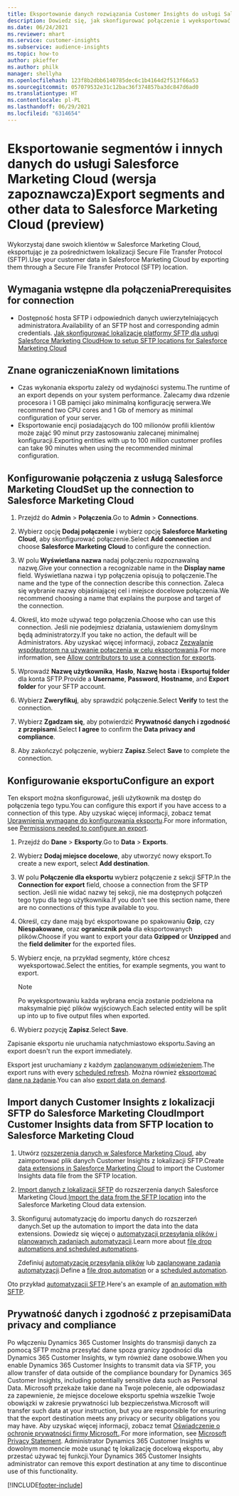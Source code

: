 ```yaml
---
title: Eksportowanie danych rozwiązania Customer Insights do usługi Salesforce Marketing Cloud
description: Dowiedz się, jak skonfigurować połączenie i wyeksportować je do usługi Salesforce Marketing Cloud.
ms.date: 06/24/2021
ms.reviewer: mhart
ms.service: customer-insights
ms.subservice: audience-insights
ms.topic: how-to
author: pkieffer
ms.author: philk
manager: shellyha
ms.openlocfilehash: 123f8b2dbb6140785dec6c1b4164d2f513f66a53
ms.sourcegitcommit: 057079532e31c12bac36f374857ba3dc847d6ad0
ms.translationtype: HT
ms.contentlocale: pl-PL
ms.lasthandoff: 06/29/2021
ms.locfileid: "6314654"
---
```

# <a name="export-segments-and-other-data-to-salesforce-marketing-cloud-preview"></a><span data-ttu-id="bdfb1-103">Eksportowanie segmentów i innych danych do usługi Salesforce Marketing Cloud (wersja zapoznawcza)</span><span class="sxs-lookup"><span data-stu-id="bdfb1-103">Export segments and other data to Salesforce Marketing Cloud (preview)</span></span>

<span data-ttu-id="bdfb1-104">Wykorzystaj dane swoich klientów w Salesforce Marketing Cloud, eksportując je za pośrednictwem lokalizacji Secure File Transfer Protocol (SFTP).</span><span class="sxs-lookup"><span data-stu-id="bdfb1-104">Use your customer data in Salesforce Marketing Cloud by exporting them through a Secure File Transfer Protocol (SFTP) location.</span></span>

## <a name="prerequisites-for-connection"></a><span data-ttu-id="bdfb1-105">Wymagania wstępne dla połączenia</span><span class="sxs-lookup"><span data-stu-id="bdfb1-105">Prerequisites for connection</span></span>

- <span data-ttu-id="bdfb1-106">Dostępność hosta SFTP i odpowiednich danych uwierzytelniających administratora.</span><span class="sxs-lookup"><span data-stu-id="bdfb1-106">Availability of an SFTP host and corresponding admin credentials.</span></span> [<span data-ttu-id="bdfb1-107">Jak skonfigurować lokalizacje platformy SFTP dla usługi Salesforce Marketing Cloud</span><span class="sxs-lookup"><span data-stu-id="bdfb1-107">How to setup SFTP locations for Salesforce Marketing Cloud</span></span>](https://help.salesforce.com/articleView?id=sf.mc_es_configure_enhanced_ftp.htm&type=5) 

## <a name="known-limitations"></a><span data-ttu-id="bdfb1-108">Znane ograniczenia</span><span class="sxs-lookup"><span data-stu-id="bdfb1-108">Known limitations</span></span>

- <span data-ttu-id="bdfb1-109">Czas wykonania eksportu zależy od wydajności systemu.</span><span class="sxs-lookup"><span data-stu-id="bdfb1-109">The runtime of an export depends on your system performance.</span></span> <span data-ttu-id="bdfb1-110">Zalecamy dwa rdzenie procesora i 1 GB pamięci jako minimalną konfigurację serwera.</span><span class="sxs-lookup"><span data-stu-id="bdfb1-110">We recommend two CPU cores and 1 Gb of memory as minimal configuration of your server.</span></span> 
- <span data-ttu-id="bdfb1-111">Eksportowanie encji posiadających do 100 milionów profili klientów może zająć 90 minut przy zastosowaniu zalecanej minimalnej konfiguracji.</span><span class="sxs-lookup"><span data-stu-id="bdfb1-111">Exporting entities with up to 100 million customer profiles can take 90 minutes when using the recommended minimal configuration.</span></span> 

## <a name="set-up-the-connection-to-salesforce-marketing-cloud"></a><span data-ttu-id="bdfb1-112">Konfigurowanie połączenia z usługą Salesforce Marketing Cloud</span><span class="sxs-lookup"><span data-stu-id="bdfb1-112">Set up the connection to Salesforce Marketing Cloud</span></span>

1. <span data-ttu-id="bdfb1-113">Przejdź do **Admin** > **Połączenia**.</span><span class="sxs-lookup"><span data-stu-id="bdfb1-113">Go to **Admin** > **Connections**.</span></span>

1. <span data-ttu-id="bdfb1-114">Wybierz opcję **Dodaj połączenie** i wybierz opcję **Salesforce Marketing Cloud**, aby skonfigurować połączenie.</span><span class="sxs-lookup"><span data-stu-id="bdfb1-114">Select **Add connection** and choose **Salesforce Marketing Cloud** to configure the connection.</span></span>

1. <span data-ttu-id="bdfb1-115">W polu **Wyświetlana nazwa** nadaj połączeniu rozpoznawalną nazwę.</span><span class="sxs-lookup"><span data-stu-id="bdfb1-115">Give your connection a recognizable name in the **Display name** field.</span></span> <span data-ttu-id="bdfb1-116">Wyświetlana nazwa i typ połączenia opisują to połączenie.</span><span class="sxs-lookup"><span data-stu-id="bdfb1-116">The name and the type of the connection describe this connection.</span></span> <span data-ttu-id="bdfb1-117">Zaleca się wybranie nazwy objaśniającej cel i miejsce docelowe połączenia.</span><span class="sxs-lookup"><span data-stu-id="bdfb1-117">We recommend choosing a name that explains the purpose and target of the connection.</span></span>

1. <span data-ttu-id="bdfb1-118">Określ, kto może używać tego połączenia.</span><span class="sxs-lookup"><span data-stu-id="bdfb1-118">Choose who can use this connection.</span></span> <span data-ttu-id="bdfb1-119">Jeśli nie podejmiesz działania, ustawieniem domyślnym będą administratorzy.</span><span class="sxs-lookup"><span data-stu-id="bdfb1-119">If you take no action, the default will be Administrators.</span></span> <span data-ttu-id="bdfb1-120">Aby uzyskać więcej informacji, zobacz [Zezwalanie współautorom na używanie połączenia w celu eksportowania](connections.md#allow-contributors-to-use-a-connection-for-exports).</span><span class="sxs-lookup"><span data-stu-id="bdfb1-120">For more information, see [Allow contributors to use a connection for exports](connections.md#allow-contributors-to-use-a-connection-for-exports).</span></span>

1. <span data-ttu-id="bdfb1-121">Wprowadź **Nazwę użytkownika**, **Hasło**, **Nazwę hosta** i **Eksportuj folder** dla konta SFTP.</span><span class="sxs-lookup"><span data-stu-id="bdfb1-121">Provide a **Username**, **Password**, **Hostname**, and **Export folder** for your SFTP account.</span></span>

1. <span data-ttu-id="bdfb1-122">Wybierz **Zweryfikuj**, aby sprawdzić połączenie.</span><span class="sxs-lookup"><span data-stu-id="bdfb1-122">Select **Verify** to test the connection.</span></span>

1. <span data-ttu-id="bdfb1-123">Wybierz **Zgadzam się**, aby potwierdzić **Prywatność danych i zgodność z przepisami**.</span><span class="sxs-lookup"><span data-stu-id="bdfb1-123">Select **I agree** to confirm the **Data privacy and compliance**.</span></span>

1. <span data-ttu-id="bdfb1-124">Aby zakończyć połączenie, wybierz **Zapisz**.</span><span class="sxs-lookup"><span data-stu-id="bdfb1-124">Select **Save** to complete the connection.</span></span>

## <a name="configure-an-export"></a><span data-ttu-id="bdfb1-125">Konfigurowanie eksportu</span><span class="sxs-lookup"><span data-stu-id="bdfb1-125">Configure an export</span></span>

<span data-ttu-id="bdfb1-126">Ten eksport można skonfigurować, jeśli użytkownik ma dostęp do połączenia tego typu.</span><span class="sxs-lookup"><span data-stu-id="bdfb1-126">You can configure this export if you have access to a connection of this type.</span></span> <span data-ttu-id="bdfb1-127">Aby uzyskać więcej informacji, zobacz temat [Uprawnienia wymagane do konfigurowania eksportu](export-destinations.md#set-up-a-new-export).</span><span class="sxs-lookup"><span data-stu-id="bdfb1-127">For more information, see [Permissions needed to configure an export](export-destinations.md#set-up-a-new-export).</span></span>

1. <span data-ttu-id="bdfb1-128">Przejdź do **Dane** > **Eksporty**.</span><span class="sxs-lookup"><span data-stu-id="bdfb1-128">Go to **Data** > **Exports**.</span></span>

1. <span data-ttu-id="bdfb1-129">Wybierz **Dodaj miejsce docelowe**, aby utworzyć nowy eksport.</span><span class="sxs-lookup"><span data-stu-id="bdfb1-129">To create a new export, select **Add destination**.</span></span>

1. <span data-ttu-id="bdfb1-130">W polu **Połączenie dla eksportu** wybierz połączenie z sekcji SFTP.</span><span class="sxs-lookup"><span data-stu-id="bdfb1-130">In the **Connection for export** field, choose a connection from the SFTP section.</span></span> <span data-ttu-id="bdfb1-131">Jeśli nie widać nazwy tej sekcji, nie ma dostępnych połączeń tego typu dla tego użytkownika.</span><span class="sxs-lookup"><span data-stu-id="bdfb1-131">If you don't see this section name, there are no connections of this type available to you.</span></span>

1. <span data-ttu-id="bdfb1-132">Określ, czy dane mają być eksportowane po spakowaniu **Gzip**, czy **Niespakowane**, oraz **ogranicznik pola** dla eksportowanych plików.</span><span class="sxs-lookup"><span data-stu-id="bdfb1-132">Choose if you want to export your data **Gzipped** or **Unzipped** and the **field delimiter** for the exported files.</span></span>

1. <span data-ttu-id="bdfb1-133">Wybierz encje, na przykład segmenty, które chcesz wyeksportować.</span><span class="sxs-lookup"><span data-stu-id="bdfb1-133">Select the entities, for example segments, you want to export.</span></span>

   > [!NOTE]
   > <span data-ttu-id="bdfb1-134">Po wyeksportowaniu każda wybrana encja zostanie podzielona na maksymalnie pięć plików wyjściowych.</span><span class="sxs-lookup"><span data-stu-id="bdfb1-134">Each selected entity will be split up into up to five output files when exported.</span></span> 

1. <span data-ttu-id="bdfb1-135">Wybierz pozycję **Zapisz**.</span><span class="sxs-lookup"><span data-stu-id="bdfb1-135">Select **Save**.</span></span>

<span data-ttu-id="bdfb1-136">Zapisanie eksportu nie uruchamia natychmiastowo eksportu.</span><span class="sxs-lookup"><span data-stu-id="bdfb1-136">Saving an export doesn't run the export immediately.</span></span>

<span data-ttu-id="bdfb1-137">Eksport jest uruchamiany z każdym [zaplanowanym odświeżeniem](system.md#schedule-tab).</span><span class="sxs-lookup"><span data-stu-id="bdfb1-137">The export runs with every [scheduled refresh](system.md#schedule-tab).</span></span> <span data-ttu-id="bdfb1-138">Można również [eksportować dane na żądanie](export-destinations.md#run-exports-on-demand).</span><span class="sxs-lookup"><span data-stu-id="bdfb1-138">You can also [export data on demand](export-destinations.md#run-exports-on-demand).</span></span> 

## <a name="import-customer-insights-data-from-sftp-location-to-salesforce-marketing-cloud"></a><span data-ttu-id="bdfb1-139">Import danych Customer Insights z lokalizacji SFTP do Salesforce Marketing Cloud</span><span class="sxs-lookup"><span data-stu-id="bdfb1-139">Import Customer Insights data from SFTP location to Salesforce Marketing Cloud</span></span>

1. <span data-ttu-id="bdfb1-140">Utwórz [rozszerzenia danych w Salesforce Marketing Cloud](https://help.salesforce.com/articleView?id=sf.mc_es_create_data_extension.htm&type=5), aby zaimportować plik danych Customer Insights z lokalizacji SFTP.</span><span class="sxs-lookup"><span data-stu-id="bdfb1-140">Create [data extensions in Salesforce Marketing Cloud](https://help.salesforce.com/articleView?id=sf.mc_es_create_data_extension.htm&type=5) to import the Customer Insights data file from the SFTP location.</span></span>

2. <span data-ttu-id="bdfb1-141">[Import danych z lokalizacji SFTP](https://help.salesforce.com/articleView?id=sf.mc_es_import_data_extension_classic.htm&type=5) do rozszerzenia danych Salesforce Marketing Cloud.</span><span class="sxs-lookup"><span data-stu-id="bdfb1-141">[Import the data from the SFTP location](https://help.salesforce.com/articleView?id=sf.mc_es_import_data_extension_classic.htm&type=5) into the Salesforce Marketing Cloud data extension.</span></span> 

3. <span data-ttu-id="bdfb1-142">Skonfiguruj automatyzację do importu danych do rozszerzeń danych.</span><span class="sxs-lookup"><span data-stu-id="bdfb1-142">Set up the automation to import the data into the data extensions.</span></span> <span data-ttu-id="bdfb1-143">Dowiedz się więcej o [automatyzacji przesyłania plików i planowanych zadaniach automatyzacji](https://help.salesforce.com/articleView?id=sf.mc_as_triggered_automations.htm&type=5).</span><span class="sxs-lookup"><span data-stu-id="bdfb1-143">Learn more about [file drop automations and scheduled automations](https://help.salesforce.com/articleView?id=sf.mc_as_triggered_automations.htm&type=5).</span></span>

   <span data-ttu-id="bdfb1-144">Zdefiniuj [automatyzację przesyłania plików](https://help.salesforce.com/articleView?id=sf.mc_as_define_a_triggered_automation.htm&type=5) lub [zaplanowane zadania automatyzacji](https://help.salesforce.com/articleView?id=sf.mc_as_define_a_scheduled_automation.htm&type=5).</span><span class="sxs-lookup"><span data-stu-id="bdfb1-144">Define a [file drop automation](https://help.salesforce.com/articleView?id=sf.mc_as_define_a_triggered_automation.htm&type=5) or a  [scheduled automation](https://help.salesforce.com/articleView?id=sf.mc_as_define_a_scheduled_automation.htm&type=5).</span></span> 

<span data-ttu-id="bdfb1-145">Oto przykład [automatyzacji SFTP](https://help.salesforce.com/articleView?id=sf.mc_as_ftp_and_triggered_automation_scenario.htm&type=5).</span><span class="sxs-lookup"><span data-stu-id="bdfb1-145">Here's an example of [an automation with SFTP](https://help.salesforce.com/articleView?id=sf.mc_as_ftp_and_triggered_automation_scenario.htm&type=5).</span></span>

## <a name="data-privacy-and-compliance"></a><span data-ttu-id="bdfb1-146">Prywatność danych i zgodność z przepisami</span><span class="sxs-lookup"><span data-stu-id="bdfb1-146">Data privacy and compliance</span></span>

<span data-ttu-id="bdfb1-147">Po włączeniu Dynamics 365 Customer Insights do transmisji danych za pomocą SFTP można przesyłać dane spoza granicy zgodności dla Dynamics 365 Customer Insights, w tym również dane osobowe.</span><span class="sxs-lookup"><span data-stu-id="bdfb1-147">When you enable Dynamics 365 Customer Insights to transmit data via SFTP, you allow transfer of data outside of the compliance boundary for Dynamics 365 Customer Insights, including potentially sensitive data such as Personal Data.</span></span> <span data-ttu-id="bdfb1-148">Microsoft przekaże takie dane na Twoje polecenie, ale odpowiadasz za zapewnienie, że miejsce docelowe eksportu spełnia wszelkie Twoje obowiązki w zakresie prywatności lub bezpieczeństwa.</span><span class="sxs-lookup"><span data-stu-id="bdfb1-148">Microsoft will transfer such data at your instruction, but you are responsible for ensuring that the export destination meets any privacy or security obligations you may have.</span></span> <span data-ttu-id="bdfb1-149">Aby uzyskać więcej informacji, zobacz temat [Oświadczenie o ochronie prywatności firmy Microsoft.](https://go.microsoft.com/fwlink/?linkid=396732).</span><span class="sxs-lookup"><span data-stu-id="bdfb1-149">For more information, see [Microsoft Privacy Statement](https://go.microsoft.com/fwlink/?linkid=396732).</span></span>
<span data-ttu-id="bdfb1-150">Administrator Dynamics 365 Customer Insights w dowolnym momencie może usunąć tę lokalizację docelową eksportu, aby przestać używać tej funkcji.</span><span class="sxs-lookup"><span data-stu-id="bdfb1-150">Your Dynamics 365 Customer Insights administrator can remove this export destination at any time to discontinue use of this functionality.</span></span>

[!INCLUDE[footer-include](../includes/footer-banner.md)]
